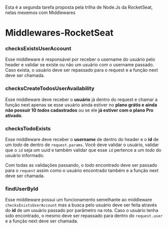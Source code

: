 Esta é a segunda tarefa proposta pela trilha de Node.Js da RocketSeat, nelas mexemos com Middlewares

# Middlewares-RocketSeat

### checksExistsUserAccount

Esse middleware é responsável por receber o username do usuário pelo header
e validar se existe ou não um usuário com o username passado. 
Caso exista, o usuário deve ser repassado para o request 
e a função next deve ser chamada.

### checksCreateTodosUserAvailability

Esse middleware deve receber o **usuário** já dentro do request e chamar a função next apenas 
se esse usuário ainda estiver no **plano grátis e ainda não possuir 10 *todos* cadastrados** 
ou se ele **já estiver com o plano Pro ativado**. 

### checksTodoExists

Esse middleware deve receber o **username** de dentro do header e o **id** de um *todo* de dentro de `request.params`. 
Você deve validar o usuário, validar que o `id` seja um uuid 
e também validar que esse `id` pertence a um *todo* do usuário informado.

Com todas as validações passando,
o *todo* encontrado deve ser passado para o `request` assim como o usuário encontrado também e a função next deve ser chamada.

### findUserById

Esse middleware possui um funcionamento semelhante ao middleware `checksExistsUserAccount`
mas a busca pelo usuário deve ser feita através do **id** de um usuário passado por parâmetro na rota.
Caso o usuário tenha sido encontrado, o mesmo deve ser repassado para dentro do `request.user`
e a função next deve ser chamada.
